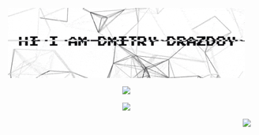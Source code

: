<p align="center"><img src="https://raw.githubusercontent.com/isys35/isys35/master/intro.gif"/></p>
<p align="center"><img src="https://github-readme-stats.vercel.app/api?username=isys35&show_icons=true"/></p>
<p align="center"><img src="https://github-readme-stats.vercel.app/api/top-langs/?username=isys35&layout=compact"/></p>
<p align="right"><img src="https://visitor-badge-reloaded.herokuapp.com/badge?page_id=isys35.isys35"/></p>

